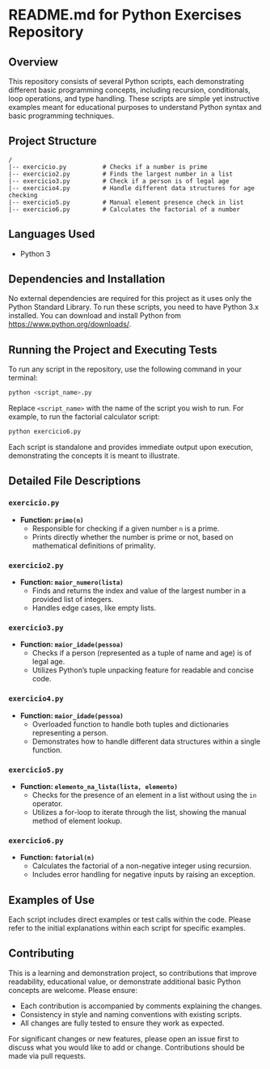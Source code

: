 # README.md for Python Exercises Repository

## Overview

This repository consists of several Python scripts, each demonstrating different basic programming concepts, including recursion, conditionals, loop operations, and type handling. These scripts are simple yet instructive examples meant for educational purposes to understand Python syntax and basic programming techniques.

## Project Structure

```
/
|-- exercicio.py          # Checks if a number is prime
|-- exercicio2.py         # Finds the largest number in a list
|-- exercicio3.py         # Check if a person is of legal age
|-- exercicio4.py         # Handle different data structures for age checking
|-- exercicio5.py         # Manual element presence check in list
|-- exercicio6.py         # Calculates the factorial of a number
```

## Languages Used

- Python 3

## Dependencies and Installation

No external dependencies are required for this project as it uses only the Python Standard Library. To run these scripts, you need to have Python 3.x installed. You can download and install Python from https://www.python.org/downloads/.

## Running the Project and Executing Tests

To run any script in the repository, use the following command in your terminal:

```bash
python <script_name>.py
```

Replace `<script_name>` with the name of the script you wish to run. For example, to run the factorial calculator script:

```bash
python exercicio6.py
```

Each script is standalone and provides immediate output upon execution, demonstrating the concepts it is meant to illustrate.

## Detailed File Descriptions

### `exercicio.py`
- **Function: `primo(n)`**
  - Responsible for checking if a given number `n` is a prime.
  - Prints directly whether the number is prime or not, based on mathematical definitions of primality.

### `exercicio2.py`
- **Function: `maior_numero(lista)`**
  - Finds and returns the index and value of the largest number in a provided list of integers.
  - Handles edge cases, like empty lists.

### `exercicio3.py`
- **Function: `maior_idade(pessoa)`**
  - Checks if a person (represented as a tuple of name and age) is of legal age.
  - Utilizes Python’s tuple unpacking feature for readable and concise code.

### `exercicio4.py`
- **Function: `maior_idade(pessoa)`**
  - Overloaded function to handle both tuples and dictionaries representing a person.
  - Demonstrates how to handle different data structures within a single function.

### `exercicio5.py`
- **Function: `elemento_na_lista(lista, elemento)`**
  - Checks for the presence of an element in a list without using the `in` operator.
  - Utilizes a for-loop to iterate through the list, showing the manual method of element lookup.

### `exercicio6.py`
- **Function: `fatorial(n)`**
  - Calculates the factorial of a non-negative integer using recursion.
  - Includes error handling for negative inputs by raising an exception.

## Examples of Use

Each script includes direct examples or test calls within the code. Please refer to the initial explanations within each script for specific examples.

## Contributing

This is a learning and demonstration project, so contributions that improve readability, educational value, or demonstrate additional basic Python concepts are welcome. Please ensure:

- Each contribution is accompanied by comments explaining the changes.
- Consistency in style and naming conventions with existing scripts.
- All changes are fully tested to ensure they work as expected.

For significant changes or new features, please open an issue first to discuss what you would like to add or change. Contributions should be made via pull requests.

